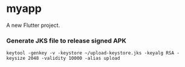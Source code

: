 # myapp

A new Flutter project.

### Generate JKS file to release signed APK
```
keytool -genkey -v -keystore ~/upload-keystore.jks -keyalg RSA -keysize 2048 -validity 10000 -alias upload
```
